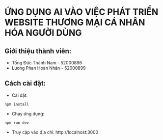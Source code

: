 # ỨNG DỤNG AI VÀO VIỆC PHÁT TRIỂN WEBSITE THƯƠNG MẠI CÁ NHÂN HÓA NGƯỜI DÙNG 
## Giới thiệu thành viên:
- Tống Đức Thành Nam - 52000896
- Lương Phan Hoàn Nhân - 52000899

## Cách cài đặt:
- Cài đặt:
```bash 
npm install
```

- Chạy ứng dụng:
```bash
npm run dev
```

- Truy cập vào địa chỉ: http://localhost:3000
 